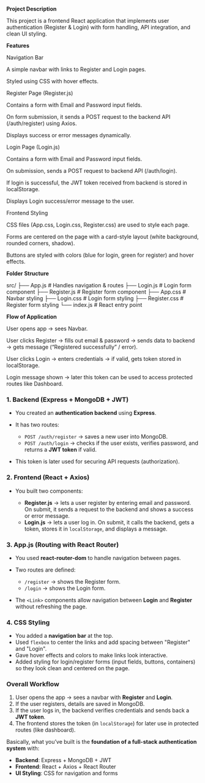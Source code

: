 **Project Description**

This project is a frontend React application that implements user authentication (Register & Login) with form handling, API integration, and clean UI styling.

**Features**

Navigation Bar

A simple navbar with links to Register and Login pages.

Styled using CSS with hover effects.

Register Page (Register.js)

Contains a form with Email and Password input fields.

On form submission, it sends a POST request to the backend API (/auth/register) using Axios.

Displays success or error messages dynamically.

Login Page (Login.js)

Contains a form with Email and Password input fields.

On submission, sends a POST request to backend API (/auth/login).

If login is successful, the JWT token received from backend is stored in localStorage.

Displays Login success/error message to the user.

Frontend Styling

CSS files (App.css, Login.css, Register.css) are used to style each page.

Forms are centered on the page with a card-style layout (white background, rounded corners, shadow).

Buttons are styled with colors (blue for login, green for register) and hover effects.

**Folder Structure**

src/
├── App.js        # Handles navigation & routes
├── Login.js      # Login form component
├── Register.js   # Register form component
├── App.css       # Navbar styling
├── Login.css     # Login form styling
├── Register.css  # Register form styling
└── index.js      # React entry point

**Flow of Application**

User opens app → sees Navbar.

User clicks Register → fills out email & password → sends data to backend → gets message (“Registered successfully” / error).

User clicks Login → enters credentials → if valid, gets token stored in localStorage.

Login message shown → later this token can be used to access protected routes like Dashboard.
### 1. **Backend (Express + MongoDB + JWT)**

* You created an **authentication backend** using **Express**.
* It has two routes:

  * `POST /auth/register` → saves a new user into MongoDB.
  * `POST /auth/login` → checks if the user exists, verifies password, and returns a **JWT token** if valid.
* This token is later used for securing API requests (authorization).


### 2. **Frontend (React + Axios)**

* You built two components:

  * **Register.js** → lets a user register by entering email and password. On submit, it sends a request to the backend and shows a success or error message.
  * **Login.js** → lets a user log in. On submit, it calls the backend, gets a token, stores it in `localStorage`, and displays a message.



### 3. **App.js (Routing with React Router)**

* You used **react-router-dom** to handle navigation between pages.
* Two routes are defined:

  * `/register` → shows the Register form.
  * `/login` → shows the Login form.
* The `<Link>` components allow navigation between **Login** and **Register** without refreshing the page.



### 4. **CSS Styling**

* You added a **navigation bar** at the top.
* Used `flexbox` to center the links and add spacing between "Register" and "Login".
* Gave hover effects and colors to make links look interactive.
* Added styling for login/register forms (input fields, buttons, containers) so they look clean and centered on the page.



###  **Overall Workflow**

1. User opens the app → sees a navbar with **Register** and **Login**.
2. If the user registers, details are saved in MongoDB.
3. If the user logs in, the backend verifies credentials and sends back a **JWT token**.
4. The frontend stores the token (in `localStorage`) for later use in protected routes (like dashboard).



 Basically, what you’ve built is the **foundation of a full-stack authentication system** with:

* **Backend**: Express + MongoDB + JWT
* **Frontend**: React + Axios + React Router
* **UI Styling**: CSS for navigation and forms

